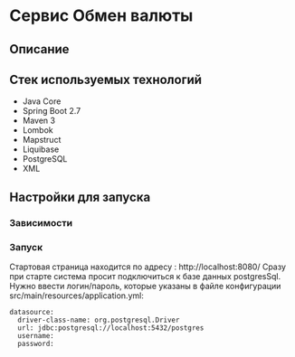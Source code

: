 # Сервис Обмен валюты

## Описание

## Стек используемых технологий
- Java Core
- Spring Boot 2.7
- Maven 3
- Lombok
- Mapstruct
- Liquibase
- PostgreSQL
- XML

## Настройки для запуска

### Зависимости

### Запуск

Стартовая страница находится по адресу : http://localhost:8080/ Сразу при старте система просит подключиться к базе данных postgresSql. Нужно ввести логин/пароль, которые указаны в файле конфигурации src/main/resources/application.yml:

    datasource:
      driver-class-name: org.postgresql.Driver
      url: jdbc:postgresql://localhost:5432/postgres
      username: 
      password: 
